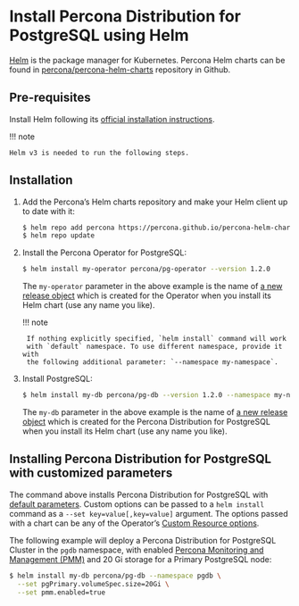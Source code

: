 # Install Percona Distribution for PostgreSQL using Helm

[Helm](https://github.com/helm/helm) is the package manager for Kubernetes. Percona Helm charts can be found in [percona/percona-helm-charts](https://github.com/percona/percona-helm-charts) repository in Github.

## Pre-requisites

Install Helm following its [official installation instructions](https://docs.helm.sh/using_helm/#installing-helm).

!!! note

    Helm v3 is needed to run the following steps.

## Installation


1. Add the Percona’s Helm charts repository and make your Helm client up to
    date with it:

    ```bash
    $ helm repo add percona https://percona.github.io/percona-helm-charts/
    $ helm repo update
    ```

2. Install the Percona Operator for PostgreSQL:

    ```bash
    $ helm install my-operator percona/pg-operator --version 1.2.0
    ```

    The `my-operator` parameter in the above example is the name of [a new release object](https://helm.sh/docs/intro/using_helm/#three-big-concepts)
    which is created for the Operator when you install its Helm chart (use any
    name you like).

    !!! note

        If nothing explicitly specified, `helm install` command will work
        with `default` namespace. To use different namespace, provide it with
        the following additional parameter: `--namespace my-namespace`.

3. Install PostgreSQL:

    ```bash
    $ helm install my-db percona/pg-db --version 1.2.0 --namespace my-namespace
    ```

    The `my-db` parameter in the above example is the name of [a new release object](https://helm.sh/docs/intro/using_helm/#three-big-concepts)
    which is created for the Percona Distribution for PostgreSQL when you install
    its Helm chart (use any name you like).

## Installing Percona Distribution for PostgreSQL with customized parameters

The command above installs Percona Distribution for PostgreSQL with [default parameters](operator.md#operator-custom-resource-options).
Custom options can be passed to a `helm install` command as a
`--set key=value[,key=value]` argument. The options passed with a chart can be
any of the Operator’s [Custom Resource options](operator.md#operator-custom-resource-options).

The following example will deploy a Percona Distribution for PostgreSQL Cluster
in the `pgdb` namespace, with enabled [Percona Monitoring and Management (PMM)](https://www.percona.com/doc/percona-monitoring-and-management/2.x/index.html)
and 20 Gi storage for a Primary PostgreSQL node:

```bash
$ helm install my-db percona/pg-db --namespace pgdb \
  --set pgPrimary.volumeSpec.size=20Gi \
  --set pmm.enabled=true
```
